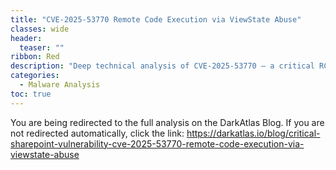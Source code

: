 ```yaml
---
title: "CVE-2025-53770 Remote Code Execution via ViewState Abuse"
classes: wide
header:
  teaser: ""
ribbon: Red
description: "Deep technical analysis of CVE-2025-53770 – a critical RCE in Microsoft SharePoint exploiting __VIEWSTATE deserialization — Published on the DarkAtlas blog."
categories:
  - Malware Analysis
toc: true
---
```


<html>
  <head>
    <meta http-equiv="refresh" content="3; url=https://darkatlas.io/blog/critical-sharepoint-vulnerability-cve-2025-53770-remote-code-execution-via-viewstate-abuse">
  </head>
  <body>
    <p>You are being redirected to the full analysis on the DarkAtlas Blog. If you are not redirected automatically, click the link:
      <a href="https://darkatlas.io/blog/critical-sharepoint-vulnerability-cve-2025-53770-remote-code-execution-via-viewstate-abuse" target="_blank" rel="noopener noreferrer">
        https://darkatlas.io/blog/critical-sharepoint-vulnerability-cve-2025-53770-remote-code-execution-via-viewstate-abuse
      </a>
    </p>
  </body>
</html>
